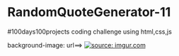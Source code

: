 # RandomQuoteGenerator-11
#100days100projects coding challenge using html,css,js

background-image: url==> <a href="https://imgur.com/7W8Mohm"><img src="https://i.imgur.com/7W8Mohm.jpg" title="source: imgur.com" /></a>
